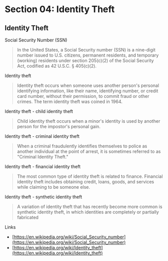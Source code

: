 # Section 04: Identity Theft

## Identity Theft
Social Security Number (SSN)
> In the United States, a Social Security number (SSN) is a nine-digit number issued to U.S. citizens, permanent residents, and temporary (working) residents under section 205(c)(2) of the Social Security Act, codified as 42 U.S.C. § 405(c)(2). 

Identity theft
> Identity theft occurs when someone uses another person's personal identifying information, like their name, identifying number, or credit card number, without their permission, to commit fraud or other crimes.
> The term identity theft was coined in 1964.

Identity theft - child identity theft
> Child identity theft occurs when a minor's identity is used by another person for the impostor's personal gain. 

Identity theft - criminal identity theft
> When a criminal fraudulently identifies themselves to police as another individual at the point of arrest, it is sometimes referred to as "Criminal Identity Theft."

Identity theft - financial identity theft
> The most common type of identity theft is related to finance.
> Financial identity theft includes obtaining credit, loans, goods, and services while claiming to be someone else.

Identity theft - synthetic identity theft
> A variation of identity theft that has recently become more common is synthetic identity theft, in which identities are completely or partially fabricated

Links
- [https://en.wikipedia.org/wiki/Social_Security_number](https://en.wikipedia.org/wiki/Social_Security_number)
- [https://en.wikipedia.org/wiki/Identity_theft](https://en.wikipedia.org/wiki/Identity_theft)
